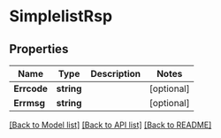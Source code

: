 # SimplelistRsp

## Properties

Name | Type | Description | Notes
------------ | ------------- | ------------- | -------------
**Errcode** | **string** |  | [optional] 
**Errmsg** | **string** |  | [optional] 

[[Back to Model list]](../README.md#documentation-for-models) [[Back to API list]](../README.md#documentation-for-api-endpoints) [[Back to README]](../README.md)


